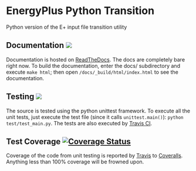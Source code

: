 # EnergyPlus Python Transition
Python version of the E+ input file transition utility

## Documentation [![](https://readthedocs.org/projects/energyplus-python-transition/badge/?version=latest)](http://energyplus-python-transition.readthedocs.org/en/latest/)
Documentation is hosted on [ReadTheDocs](http://energyplus-python-transition.readthedocs.org/en/latest/).  The docs are completely bare right now.  To build the documentation, enter the docs/ subdirectory and execute `make html`; then open `/docs/_build/html/index.html` to see the documentation.

## Testing [![](https://travis-ci.org/Myoldmopar/ep-transition.svg?branch=master)](https://travis-ci.org/Myoldmopar/ep-transition)
The source is tested using the python unittest framework.  To execute all the unit tests, just execute the test file (since it calls `unittest.main()`): `python test/test_main.py`.  The tests are also executed by [Travis CI](https://travis-ci.org/Myoldmopar/ep-transition).

## Test Coverage [![Coverage Status](https://coveralls.io/repos/github/Myoldmopar/ep-transition/badge.svg?branch=master)](https://coveralls.io/github/Myoldmopar/ep-transition?branch=master)
Coverage of the code from unit testing is reported by [Travis](https://travis-ci.org/Myoldmopar/ep-transition) to [Coveralls](https://coveralls.io/github/Myoldmopar/ep-transition).  Anything less than 100% coverage will be frowned upon.
